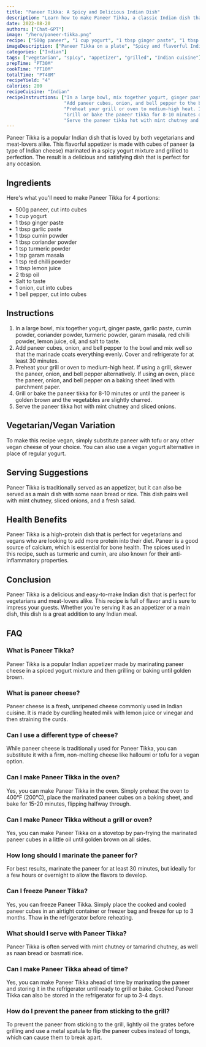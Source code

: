 ```yaml
---
title: "Paneer Tikka: A Spicy and Delicious Indian Dish"
description: "Learn how to make Paneer Tikka, a classic Indian dish that is perfect for vegetarians and meat-lovers alike. This recipe is easy, flavorful, and sure to impress your guests!"
date: 2022-08-20
authors: ["Chat-GPT"]
image: "/hero/paneer-tikka.png"
recipe: ["500g paneer", "1 cup yogurt", "1 tbsp ginger paste", "1 tbsp garlic paste", "1 tbsp cumin powder", "1 tbsp coriander powder", "1 tsp turmeric powder", "1 tsp garam masala", "1 tsp red chilli powder", "1 tbsp lemon juice", "2 tbsp oil", "salt to taste", "1 onion", "1 bell pepper"]
imageDescription: ["Paneer Tikka on a plate", "Spicy and flavorful Indian dish", "Vegetarian appetizer", "Paneer cubes marinated in yogurt and spices"]
categories: ["Indian"]
tags: ["vegetarian", "spicy", "appetizer", "grilled", "Indian cuisine"]
prepTime: "PT30M"
cookTime: "PT10M"
totalTime: "PT40M"
recipeYield: "4"
calories: 280
recipeCuisine: "Indian"
recipeInstructions: ["In a large bowl, mix together yogurt, ginger paste, garlic paste, cumin powder, coriander powder, turmeric powder, garam masala, red chilli powder, lemon juice, oil, and salt to taste.",
                     "Add paneer cubes, onion, and bell pepper to the bowl and mix well so that the marinade coats everything evenly. Cover and refrigerate for at least 30 minutes.",
                     "Preheat your grill or oven to medium-high heat. If using a grill, skewer the paneer, onion, and bell pepper alternatively. If using an oven, place the paneer, onion, and bell pepper on a baking sheet lined with parchment paper.",
                     "Grill or bake the paneer tikka for 8-10 minutes or until the paneer is golden brown and the vegetables are slightly charred.",
                     "Serve the paneer tikka hot with mint chutney and sliced onions."]
---
```


Paneer Tikka is a popular Indian dish that is loved by both vegetarians and meat-lovers alike. This flavorful appetizer is made with cubes of paneer (a type of Indian cheese) marinated in a spicy yogurt mixture and grilled to perfection. The result is a delicious and satisfying dish that is perfect for any occasion.

## Ingredients

Here's what you'll need to make Paneer Tikka for 4 portions:

- 500g paneer, cut into cubes
- 1 cup yogurt
- 1 tbsp ginger paste
- 1 tbsp garlic paste
- 1 tbsp cumin powder
- 1 tbsp coriander powder
- 1 tsp turmeric powder
- 1 tsp garam masala
- 1 tsp red chilli powder
- 1 tbsp lemon juice
- 2 tbsp oil
- Salt to taste
- 1 onion, cut into cubes
- 1 bell pepper, cut into cubes

## Instructions

1. In a large bowl, mix together yogurt, ginger paste, garlic paste, cumin powder, coriander powder, turmeric powder, garam masala, red chilli powder, lemon juice, oil, and salt to taste.
2. Add paneer cubes, onion, and bell pepper to the bowl and mix well so that the marinade coats everything evenly. Cover and refrigerate for at least 30 minutes.
3. Preheat your grill or oven to medium-high heat. If using a grill, skewer the paneer, onion, and bell pepper alternatively. If using an oven, place the paneer, onion, and bell pepper on a baking sheet lined with parchment paper.
4. Grill or bake the paneer tikka for 8-10 minutes or until the paneer is golden brown and the vegetables are slightly charred.
5. Serve the paneer tikka hot with mint chutney and sliced onions.

## Vegetarian/Vegan Variation

To make this recipe vegan, simply substitute paneer with tofu or any other vegan cheese of your choice. You can also use a vegan yogurt alternative in place of regular yogurt.

## Serving Suggestions

Paneer Tikka is traditionally served as an appetizer, but it can also be served as a main dish with some naan bread or rice. This dish pairs well with mint chutney, sliced onions, and a fresh salad.

## Health Benefits

Paneer Tikka is a high-protein dish that is perfect for vegetarians and vegans who are looking to add more protein into their diet. Paneer is a good source of calcium, which is essential for bone health. The spices used in this recipe, such as turmeric and cumin, are also known for their anti-inflammatory properties.

## Conclusion

Paneer Tikka is a delicious and easy-to-make Indian dish that is perfect for vegetarians and meat-lovers alike. This recipe is full of flavor and is sure to impress your guests. Whether you're serving it as an appetizer or a main dish, this dish is a great addition to any Indian meal.

## FAQ

### What is Paneer Tikka?

Paneer Tikka is a popular Indian appetizer made by marinating paneer cheese in a spiced yogurt mixture and then grilling or baking until golden brown.

### What is paneer cheese?

Paneer cheese is a fresh, unripened cheese commonly used in Indian cuisine. It is made by curdling heated milk with lemon juice or vinegar and then straining the curds.

### Can I use a different type of cheese?

While paneer cheese is traditionally used for Paneer Tikka, you can substitute it with a firm, non-melting cheese like halloumi or tofu for a vegan option.

### Can I make Paneer Tikka in the oven?

Yes, you can make Paneer Tikka in the oven. Simply preheat the oven to 400°F (200°C), place the marinated paneer cubes on a baking sheet, and bake for 15-20 minutes, flipping halfway through.

### Can I make Paneer Tikka without a grill or oven?

Yes, you can make Paneer Tikka on a stovetop by pan-frying the marinated paneer cubes in a little oil until golden brown on all sides.

### How long should I marinate the paneer for?

For best results, marinate the paneer for at least 30 minutes, but ideally for a few hours or overnight to allow the flavors to develop.

### Can I freeze Paneer Tikka?

Yes, you can freeze Paneer Tikka. Simply place the cooked and cooled paneer cubes in an airtight container or freezer bag and freeze for up to 3 months. Thaw in the refrigerator before reheating.

### What should I serve with Paneer Tikka?

Paneer Tikka is often served with mint chutney or tamarind chutney, as well as naan bread or basmati rice.

### Can I make Paneer Tikka ahead of time?

Yes, you can make Paneer Tikka ahead of time by marinating the paneer and storing it in the refrigerator until ready to grill or bake. Cooked Paneer Tikka can also be stored in the refrigerator for up to 3-4 days.

### How do I prevent the paneer from sticking to the grill?

To prevent the paneer from sticking to the grill, lightly oil the grates before grilling and use a metal spatula to flip the paneer cubes instead of tongs, which can cause them to break apart.